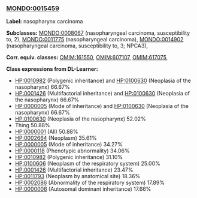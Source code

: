 
### [MONDO:0015459](http://purl.obolibrary.org/obo/MONDO_0015459)
**Label:** nasopharynx carcinoma

**Subclasses:** [MONDO:0008067](http://purl.obolibrary.org/obo/MONDO_0008067) (nasopharyngeal carcinoma, susceptibility to, 2), [MONDO:0011775](http://purl.obolibrary.org/obo/MONDO_0011775) (nasopharyngeal carcinoma), [MONDO:0014902](http://purl.obolibrary.org/obo/MONDO_0014902) (nasopharyngeal carcinoma, susceptibility to, 3; NPCA3), 

**Corr. equiv. classes:** [OMIM:161550](http://purl.obolibrary.org/obo/OMIM_161550), [OMIM:607107](http://purl.obolibrary.org/obo/OMIM_607107), [OMIM:617075](http://purl.obolibrary.org/obo/OMIM_617075), 

**Class expressions from DL-Learner:**

- [HP:0010982](http://purl.obolibrary.org/obo/HP_0010982) (Polygenic inheritance) and [HP:0100630](http://purl.obolibrary.org/obo/HP_0100630) (Neoplasia of the nasopharynx) 66.67%
- [HP:0001426](http://purl.obolibrary.org/obo/HP_0001426) (Multifactorial inheritance) and [HP:0100630](http://purl.obolibrary.org/obo/HP_0100630) (Neoplasia of the nasopharynx) 66.67%
- [HP:0000005](http://purl.obolibrary.org/obo/HP_0000005) (Mode of inheritance) and [HP:0100630](http://purl.obolibrary.org/obo/HP_0100630) (Neoplasia of the nasopharynx) 66.67%
- [HP:0100630](http://purl.obolibrary.org/obo/HP_0100630) (Neoplasia of the nasopharynx) 52.02%
- Thing 50.88%
- [HP:0000001](http://purl.obolibrary.org/obo/HP_0000001) (All) 50.88%
- [HP:0002664](http://purl.obolibrary.org/obo/HP_0002664) (Neoplasm) 35.61%
- [HP:0000005](http://purl.obolibrary.org/obo/HP_0000005) (Mode of inheritance) 34.27%
- [HP:0000118](http://purl.obolibrary.org/obo/HP_0000118) (Phenotypic abnormality) 34.06%
- [HP:0010982](http://purl.obolibrary.org/obo/HP_0010982) (Polygenic inheritance) 31.10%
- [HP:0100606](http://purl.obolibrary.org/obo/HP_0100606) (Neoplasm of the respiratory system) 25.00%
- [HP:0001426](http://purl.obolibrary.org/obo/HP_0001426) (Multifactorial inheritance) 23.47%
- [HP:0011793](http://purl.obolibrary.org/obo/HP_0011793) (Neoplasm by anatomical site) 18.36%
- [HP:0002086](http://purl.obolibrary.org/obo/HP_0002086) (Abnormality of the respiratory system) 17.89%
- [HP:0000006](http://purl.obolibrary.org/obo/HP_0000006) (Autosomal dominant inheritance) 17.66%


